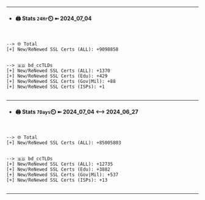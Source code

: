 

---
- #### 🖨️ **Stats** `24Hr`⏲️ ➼ 2024_07_04
```console


--> 🌐 Total
[+] New/ReNewed SSL Certs (ALL): +9098858


--> 🇧🇩 bd_ccTLDs
[+] New/ReNewed SSL Certs (ALL): +1370
[+] New/ReNewed SSL Certs (Edu): +429
[+] New/ReNewed SSL Certs (Gov|Mil): +88
[+] New/ReNewed SSL Certs (ISPs): +1


```

---
- #### 🖨️ **Stats** `7Days`⏲️ ➼ 2024_07_04 <--> 2024_06_27
```console


--> 🌐 Total
[+] New/ReNewed SSL Certs (ALL): +85005803


--> 🇧🇩 bd_ccTLDs
[+] New/ReNewed SSL Certs (ALL): +12735
[+] New/ReNewed SSL Certs (Edu): +3882
[+] New/ReNewed SSL Certs (Gov|Mil): +537
[+] New/ReNewed SSL Certs (ISPs): +13


```

---

